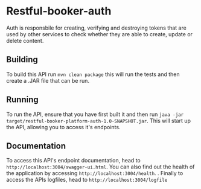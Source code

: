 # Restful-booker-auth

Auth is responsbile for creating, verifying and destroying tokens that are used by other services to check whether they are able to create, update or delete content.

## Building

To build this API run ```mvn clean package``` this will run the tests and then create a .JAR file that can be run.

## Running

To run the API, ensure that you have first built it and then run ```java -jar target/restful-booker-platform-auth-1.0-SNAPSHOT.jar```. This will start up the API, allowing you to access it's endpoints.

## Documentation

To access this API's endpoint documentation, head to ```http://localhost:3004/swagger-ui.html```. You can also find out the health of the application by accessing ```http://localhost:3004/health```. . Finally to access the APIs logfiles, head to ```http://localhost:3004/logfile``` 